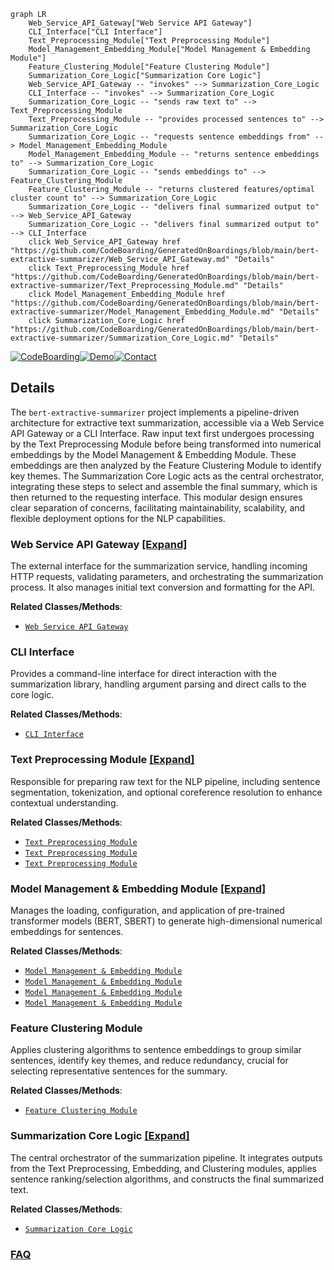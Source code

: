 ```mermaid
graph LR
    Web_Service_API_Gateway["Web Service API Gateway"]
    CLI_Interface["CLI Interface"]
    Text_Preprocessing_Module["Text Preprocessing Module"]
    Model_Management_Embedding_Module["Model Management & Embedding Module"]
    Feature_Clustering_Module["Feature Clustering Module"]
    Summarization_Core_Logic["Summarization Core Logic"]
    Web_Service_API_Gateway -- "invokes" --> Summarization_Core_Logic
    CLI_Interface -- "invokes" --> Summarization_Core_Logic
    Summarization_Core_Logic -- "sends raw text to" --> Text_Preprocessing_Module
    Text_Preprocessing_Module -- "provides processed sentences to" --> Summarization_Core_Logic
    Summarization_Core_Logic -- "requests sentence embeddings from" --> Model_Management_Embedding_Module
    Model_Management_Embedding_Module -- "returns sentence embeddings to" --> Summarization_Core_Logic
    Summarization_Core_Logic -- "sends embeddings to" --> Feature_Clustering_Module
    Feature_Clustering_Module -- "returns clustered features/optimal cluster count to" --> Summarization_Core_Logic
    Summarization_Core_Logic -- "delivers final summarized output to" --> Web_Service_API_Gateway
    Summarization_Core_Logic -- "delivers final summarized output to" --> CLI_Interface
    click Web_Service_API_Gateway href "https://github.com/CodeBoarding/GeneratedOnBoardings/blob/main/bert-extractive-summarizer/Web_Service_API_Gateway.md" "Details"
    click Text_Preprocessing_Module href "https://github.com/CodeBoarding/GeneratedOnBoardings/blob/main/bert-extractive-summarizer/Text_Preprocessing_Module.md" "Details"
    click Model_Management_Embedding_Module href "https://github.com/CodeBoarding/GeneratedOnBoardings/blob/main/bert-extractive-summarizer/Model_Management_Embedding_Module.md" "Details"
    click Summarization_Core_Logic href "https://github.com/CodeBoarding/GeneratedOnBoardings/blob/main/bert-extractive-summarizer/Summarization_Core_Logic.md" "Details"
```

[![CodeBoarding](https://img.shields.io/badge/Generated%20by-CodeBoarding-9cf?style=flat-square)](https://github.com/CodeBoarding/GeneratedOnBoardings)[![Demo](https://img.shields.io/badge/Try%20our-Demo-blue?style=flat-square)](https://www.codeboarding.org/demo)[![Contact](https://img.shields.io/badge/Contact%20us%20-%20contact@codeboarding.org-lightgrey?style=flat-square)](mailto:contact@codeboarding.org)

## Details

The `bert-extractive-summarizer` project implements a pipeline-driven architecture for extractive text summarization, accessible via a Web Service API Gateway or a CLI Interface. Raw input text first undergoes processing by the Text Preprocessing Module before being transformed into numerical embeddings by the Model Management & Embedding Module. These embeddings are then analyzed by the Feature Clustering Module to identify key themes. The Summarization Core Logic acts as the central orchestrator, integrating these steps to select and assemble the final summary, which is then returned to the requesting interface. This modular design ensures clear separation of concerns, facilitating maintainability, scalability, and flexible deployment options for the NLP capabilities.

### Web Service API Gateway [[Expand]](./Web_Service_API_Gateway.md)
The external interface for the summarization service, handling incoming HTTP requests, validating parameters, and orchestrating the summarization process. It also manages initial text conversion and formatting for the API.


**Related Classes/Methods**:

- <a href="https://github.com/dmmiller612/bert-extractive-summarizer/blob/master/server.py" target="_blank" rel="noopener noreferrer">`Web Service API Gateway`</a>


### CLI Interface
Provides a command-line interface for direct interaction with the summarization library, handling argument parsing and direct calls to the core logic.


**Related Classes/Methods**:

- <a href="https://github.com/dmmiller612/bert-extractive-summarizer/blob/master/examples/summarize.py" target="_blank" rel="noopener noreferrer">`CLI Interface`</a>


### Text Preprocessing Module [[Expand]](./Text_Preprocessing_Module.md)
Responsible for preparing raw text for the NLP pipeline, including sentence segmentation, tokenization, and optional coreference resolution to enhance contextual understanding.


**Related Classes/Methods**:

- <a href="https://github.com/dmmiller612/bert-extractive-summarizer/blob/master/summarizer/text_processors/sentence_abc.py" target="_blank" rel="noopener noreferrer">`Text Preprocessing Module`</a>
- <a href="https://github.com/dmmiller612/bert-extractive-summarizer/blob/master/summarizer/text_processors/sentence_handler.py" target="_blank" rel="noopener noreferrer">`Text Preprocessing Module`</a>
- <a href="https://github.com/dmmiller612/bert-extractive-summarizer/blob/master/summarizer/text_processors/coreference_handler.py" target="_blank" rel="noopener noreferrer">`Text Preprocessing Module`</a>


### Model Management & Embedding Module [[Expand]](./Model_Management_Embedding_Module.md)
Manages the loading, configuration, and application of pre-trained transformer models (BERT, SBERT) to generate high-dimensional numerical embeddings for sentences.


**Related Classes/Methods**:

- <a href="https://github.com/dmmiller612/bert-extractive-summarizer/blob/master/summarizer/bert.py" target="_blank" rel="noopener noreferrer">`Model Management & Embedding Module`</a>
- <a href="https://github.com/dmmiller612/bert-extractive-summarizer/blob/master/summarizer/sbert.py" target="_blank" rel="noopener noreferrer">`Model Management & Embedding Module`</a>
- <a href="https://github.com/dmmiller612/bert-extractive-summarizer/blob/master/summarizer/transformer_embeddings/bert_embedding.py" target="_blank" rel="noopener noreferrer">`Model Management & Embedding Module`</a>
- <a href="https://github.com/dmmiller612/bert-extractive-summarizer/blob/master/summarizer/transformer_embeddings/sbert_embedding.py" target="_blank" rel="noopener noreferrer">`Model Management & Embedding Module`</a>


### Feature Clustering Module
Applies clustering algorithms to sentence embeddings to group similar sentences, identify key themes, and reduce redundancy, crucial for selecting representative sentences for the summary.


**Related Classes/Methods**:

- <a href="https://github.com/dmmiller612/bert-extractive-summarizer/blob/master/summarizer/cluster_features.py" target="_blank" rel="noopener noreferrer">`Feature Clustering Module`</a>


### Summarization Core Logic [[Expand]](./Summarization_Core_Logic.md)
The central orchestrator of the summarization pipeline. It integrates outputs from the Text Preprocessing, Embedding, and Clustering modules, applies sentence ranking/selection algorithms, and constructs the final summarized text.


**Related Classes/Methods**:

- <a href="https://github.com/dmmiller612/bert-extractive-summarizer/blob/master/summarizer/summary_processor.py" target="_blank" rel="noopener noreferrer">`Summarization Core Logic`</a>




### [FAQ](https://github.com/CodeBoarding/GeneratedOnBoardings/tree/main?tab=readme-ov-file#faq)